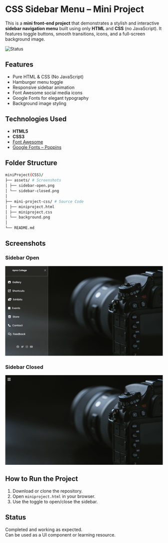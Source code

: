 
# CSS Sidebar Menu – Mini Project

This is a **mini front-end project** that demonstrates a stylish and interactive **sidebar navigation menu** built using only **HTML** and **CSS** (no JavaScript). It features toggle buttons, smooth transitions, icons, and a full-screen background image.

![Status](https://img.shields.io/badge/Status-Completed-brightgreen)


## Features

- Pure HTML & CSS (No JavaScript)
- Hamburger menu toggle
- Responsive sidebar animation
- Font Awesome social media icons
- Google Fonts for elegant typography
- Background image styling


## Technologies Used

- **HTML5**
- **CSS3**
- [Font Awesome](https://fontawesome.com/)
- [Google Fonts – Poppins](https://fonts.google.com/specimen/Poppins)


## Folder Structure

```bash
miniProject(CSS)/
├── assets/ # Screenshots
│ ├── sidebar-open.png
│ └── sidebar-closed.png
│
├── mini-project-css/ # Source Code
│ ├── miniproject.html
│ ├── miniproject.css
│ └── background.png
│
└── README.md
```


## Screenshots

### Sidebar Open  
![Sidebar Open](./assets/sidebar-open.png)

### Sidebar Closed  
![Sidebar Closed](./assets/sidebar-closed.png)


## How to Run the Project

1. Download or clone the repository.
2. Open `miniproject.html` in your browser.
3. Use the toggle to open/close the sidebar.


## Status

Completed and working as expected.  
Can be used as a UI component or learning resource.


